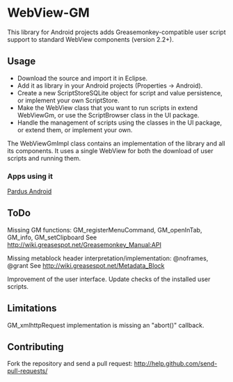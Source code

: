 WebView-GM
==========

This library for Android projects adds Greasemonkey-compatible user
script support to standard WebView components (version 2.2+).

Usage
-----

* Download the source and import it in Eclipse.
* Add it as library in your Android projects (Properties -> Android).
* Create a new ScriptStoreSQLite object for script and value
  persistence, or implement your own ScriptStore.
* Make the WebView class that you want to run scripts in extend
  WebViewGm, or use the ScriptBrowser class in the UI package.
* Handle the management of scripts using the classes in the UI package,
  or extend them, or implement your own.

The WebViewGmImpl class contains an implementation of the library and
all its components. It uses a single WebView for both the download of
user scripts and running them.

### Apps using it
[Pardus Android](https://play.google.com/store/apps/details?id=at.pardus.android.browser)

ToDo
----

Missing GM functions:
GM_registerMenuCommand, GM_openInTab, GM_info, GM_setClipboard
See http://wiki.greasespot.net/Greasemonkey_Manual:API

Missing metablock header interpretation/implementation:
@noframes, @grant
See http://wiki.greasespot.net/Metadata_Block

Improvement of the user interface.
Update checks of the installed user scripts.

Limitations
-----------

GM_xmlhttpRequest implementation is missing an "abort()" callback.

Contributing
------------

Fork the repository and send a pull request:
http://help.github.com/send-pull-requests/